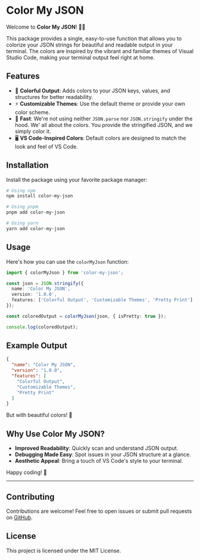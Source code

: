 # Color My JSON

Welcome to **Color My JSON**! 🎨✨

This package provides a single, easy-to-use function that allows you to colorize your JSON strings for beautiful and readable output in your terminal. The colors are inspired by the vibrant and familiar themes of Visual Studio Code, making your terminal output feel right at home.

## Features

- 🌈 **Colorful Output**: Adds colors to your JSON keys, values, and structures for better readability.
- ⚡ **Customizable Themes**: Use the default theme or provide your own color scheme.
- 🚀 **Fast**: We're not using neither `JSON.parse` nor `JSON.stringify` under the hood. We' all about the colors. You provide the stringified JSON, and we simply color it.
- 🖥️ **VS Code-Inspired Colors**: Default colors are designed to match the look and feel of VS Code.

## Installation

Install the package using your favorite package manager:

```bash
# Using npm
npm install color-my-json

# Using pnpm
pnpm add color-my-json

# Using yarn
yarn add color-my-json
```

## Usage

Here's how you can use the `colorMyJson` function:

```ts
import { colorMyJson } from 'color-my-json';

const json = JSON.stringify({
  name: 'Color My JSON',
  version: '1.0.0',
  features: ['Colorful Output', 'Customizable Themes', 'Pretty Print'],
});

const coloredOutput = colorMyJson(json, { isPretty: true });

console.log(coloredOutput);
```

## Example Output

```json
{
  "name": "Color My JSON",
  "version": "1.0.0",
  "features": [
    "Colorful Output",
    "Customizable Themes",
    "Pretty Print"
  ]
}
```

But with beautiful colors! 🎉

## Why Use Color My JSON?

- **Improved Readability**: Quickly scan and understand JSON output.
- **Debugging Made Easy**: Spot issues in your JSON structure at a glance.
- **Aesthetic Appeal**: Bring a touch of VS Code's style to your terminal.

Happy coding! 🚀

---

## Contributing

Contributions are welcome! Feel free to open issues or submit pull requests on [GitHub](https://github.com/talkohavy/color-my-json).

## License

This project is licensed under the MIT License.
